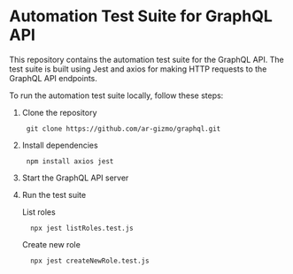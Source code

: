 # Automation Test Suite for GraphQL API

This repository contains the automation test suite for the GraphQL API. The test suite is built using Jest and axios for making HTTP requests to the GraphQL API endpoints.

To run the automation test suite locally, follow these steps:

1. Clone the repository
        
        git clone https://github.com/ar-gizmo/graphql.git

2. Install dependencies

        npm install axios jest
        
3. Start the GraphQL API server

4. Run the test suite

    List roles 
    
         npx jest listRoles.test.js

    Create new role 
    
         npx jest createNewRole.test.js
